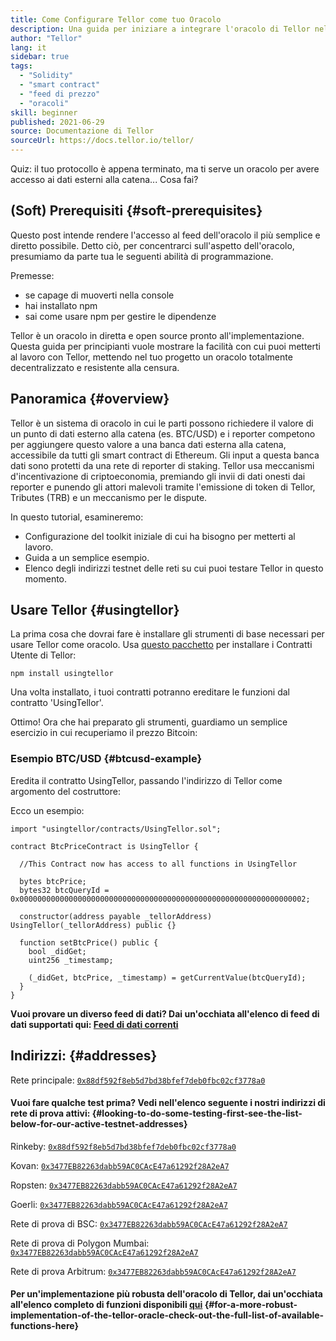 ```yaml
---
title: Come Configurare Tellor come tuo Oracolo
description: Una guida per iniziare a integrare l'oracolo di Tellor nel tuo protocollo
author: "Tellor"
lang: it
sidebar: true
tags:
  - "Solidity"
  - "smart contract"
  - "feed di prezzo"
  - "oracoli"
skill: beginner
published: 2021-06-29
source: Documentazione di Tellor
sourceUrl: https://docs.tellor.io/tellor/
---
```


Quiz: il tuo protocollo è appena terminato, ma ti serve un oracolo per avere accesso ai dati esterni alla catena... Cosa fai?

## (Soft) Prerequisiti {#soft-prerequisites}

Questo post intende rendere l'accesso al feed dell'oracolo il più semplice e diretto possibile. Detto ciò, per concentrarci sull'aspetto dell'oracolo, presumiamo da parte tua le seguenti abilità di programmazione.

Premesse:

- se capage di muoverti nella console
- hai installato npm
- sai come usare npm per gestire le dipendenze

Tellor è un oracolo in diretta e open source pronto all'implementazione. Questa guida per principianti vuole mostrare la facilità con cui puoi metterti al lavoro con Tellor, mettendo nel tuo progetto un oracolo totalmente decentralizzato e resistente alla censura.

## Panoramica {#overview}

Tellor è un sistema di oracolo in cui le parti possono richiedere il valore di un punto di dati esterno alla catena (es. BTC/USD) e i reporter competono per aggiungere questo valore a una banca dati esterna alla catena, accessibile da tutti gli smart contract di Ethereum. Gli input a questa banca dati sono protetti da una rete di reporter di staking. Tellor usa meccanismi d'incentivazione di criptoeconomia, premiando gli invii di dati onesti dai reporter e punendo gli attori malevoli tramite l'emissione di token di Tellor, Tributes (TRB) e un meccanismo per le dispute.

In questo tutorial, esamineremo:

- Configurazione del toolkit iniziale di cui ha bisogno per metterti al lavoro.
- Guida a un semplice esempio.
- Elenco degli indirizzi testnet delle reti su cui puoi testare Tellor in questo momento.

## Usare Tellor {#usingtellor}

La prima cosa che dovrai fare è installare gli strumenti di base necessari per usare Tellor come oracolo. Usa [questo pacchetto](https://github.com/tellor-io/usingtellor) per installare i Contratti Utente di Tellor:

`npm install usingtellor`

Una volta installato, i tuoi contratti potranno ereditare le funzioni dal contratto 'UsingTellor'.

Ottimo! Ora che hai preparato gli strumenti, guardiamo un semplice esercizio in cui recuperiamo il prezzo Bitcoin:

### Esempio BTC/USD {#btcusd-example}

Eredita il contratto UsingTellor, passando l'indirizzo di Tellor come argomento del costruttore:

Ecco un esempio:

```solidity
import "usingtellor/contracts/UsingTellor.sol";

contract BtcPriceContract is UsingTellor {

  //This Contract now has access to all functions in UsingTellor

  bytes btcPrice;
  bytes32 btcQueryId = 0x0000000000000000000000000000000000000000000000000000000000000002;

  constructor(address payable _tellorAddress) UsingTellor(_tellorAddress) public {}

  function setBtcPrice() public {
    bool _didGet;
    uint256 _timestamp;

    (_didGet, btcPrice, _timestamp) = getCurrentValue(btcQueryId);
  }
}
```

**Vuoi provare un diverso feed di dati? Dai un'occhiata all'elenco di feed di dati supportati qui: [Feed di dati correnti](https://docs.tellor.io/tellor/integration/data-feed-ids)**

## Indirizzi: {#addresses}

Rete principale: [`0x88df592f8eb5d7bd38bfef7deb0fbc02cf3778a0`](https://etherscan.io/address/0x88df592f8eb5d7bd38bfef7deb0fbc02cf3778a0#code)

#### Vuoi fare qualche test prima? Vedi nell'elenco seguente i nostri indirizzi di rete di prova attivi: {#looking-to-do-some-testing-first-see-the-list-below-for-our-active-testnet-addresses}

Rinkeby: [`0x88df592f8eb5d7bd38bfef7deb0fbc02cf3778a0`](https://rinkeby.etherscan.io/address/0x88df592f8eb5d7bd38bfef7deb0fbc02cf3778a0#code)

Kovan: [`0x3477EB82263dabb59AC0CAcE47a61292f28A2eA7`](https://kovan.etherscan.io/address/0x3477EB82263dabb59AC0CAcE47a61292f28A2eA7#code)

Ropsten: [`0x3477EB82263dabb59AC0CAcE47a61292f28A2eA7`](https://ropsten.etherscan.io/address/0x3477EB82263dabb59AC0CAcE47a61292f28A2eA7#code)

Goerli: [`0x3477EB82263dabb59AC0CAcE47a61292f28A2eA7`](https://goerli.etherscan.io/address/0x3477EB82263dabb59AC0CAcE47a61292f28A2eA7#code)

Rete di prova di BSC: [`0x3477EB82263dabb59AC0CAcE47a61292f28A2eA7`](https://testnet.bscscan.com/address/0x3477EB82263dabb59AC0CAcE47a61292f28A2eA7#code)

Rete di prova di Polygon Mumbai: [`0x3477EB82263dabb59AC0CAcE47a61292f28A2eA7`](https://mumbai.polygonscan.com/address/0x3477EB82263dabb59AC0CAcE47a61292f28A2eA7/contracts#code)

Rete di prova Arbitrum: [`0x3477EB82263dabb59AC0CAcE47a61292f28A2eA7`](https://rinkeby-explorer.arbitrum.io/address/0x3477EB82263dabb59AC0CAcE47a61292f28A2eA7)

#### Per un'implementazione più robusta dell'oracolo di Tellor, dai un'occhiata all'elenco completo di funzioni disponibili [qui](https://github.com/tellor-io/usingtellor/blob/master/README.md) {#for-a-more-robust-implementation-of-the-tellor-oracle-check-out-the-full-list-of-available-functions-here}
